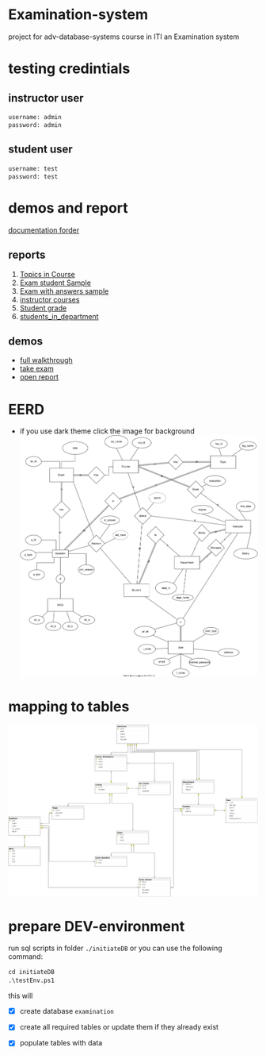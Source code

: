 # Examination-system
project for adv-database-systems course in ITI
an Examination system

# testing credintials

## instructor user
```
username: admin
password: admin
```

## student user
```
username: test
password: test
```








# demos and report 
[documentation forder](Database/Documentation)
## reports 
1. [Topics in Course](./Database/Documentation/view%20Topics%20in%20Course%20Sample.pdf)
2. [Exam student Sample](./Database/Documentation/view%20Exam%20student%20Sample%20_html.pdf)
3. [Exam with answers sample](./Database/Documentation/view%20Exam%20with%20answers%20sample.pdf)
4. [instructor courses](./Database/Documentation/view%20instructor%20courses.pdf)
5. [Student grade](./Database/Documentation/view%20Student%20grade.pdf)
6. [students_in_department](./Database/Documentation/view%20students_in_department.pdf)

## demos
- [full walkthrough](./Demo.mp4)
- [take exam](./Database/Documentation/take_exam.webm)
- [open report](./Database/Documentation/newUI_ExamAnser.webm)


# EERD 
* if you use dark theme click the image for background
![ERD](Database/Design/ERD.drawio.svg)

# mapping to tables

![diagram](Database/Initiate%20Database/diagram.png)


# prepare DEV-environment
run sql scripts in folder `./initiateDB`
or you can use the following command:
```ps
cd initiateDB
.\testEnv.ps1
```
this will 
- [x] create database `examination`
- [x] create all required tables or update them if they already exist
- [x] populate tables with data 



